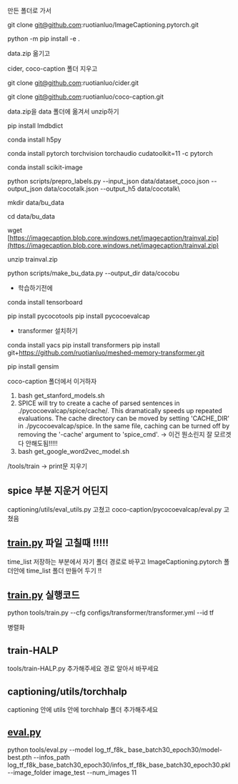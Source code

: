 만든 폴더로 가서

git clone [git@github.com](mailto:git@github.com):ruotianluo/ImageCaptioning.pytorch.git

python -m pip install -e .

data.zip 옮기고

cider, coco-caption 폴더 지우고

git clone [git@github.com](mailto:git@github.com):ruotianluo/cider.git

git clone [git@github.com](mailto:git@github.com):ruotianluo/coco-caption.git

data.zip을 data 폴더에 옮겨서 unzip하기

pip install lmdbdict

conda install h5py

conda install pytorch torchvision torchaudio cudatoolkit=11 -c pytorch

conda install scikit-image

python scripts/prepro_labels.py --input_json data/dataset_coco.json --output_json data/cocotalk.json --output_h5 data/cocotalk\

mkdir data/bu_data

cd data/bu_data

wget [https://imagecaption.blob.core.windows.net/imagecaption/trainval.zip](https://imagecaption.blob.core.windows.net/imagecaption/trainval.zip)

unzip trainval.zip

python scripts/make_bu_data.py --output_dir data/cocobu

- 학습하기전에

conda install tensorboard

pip install pycocotools
pip install pycocoevalcap

- transformer 설치하기

conda install yacs
pip install transformers
pip install git+https://github.com/ruotianluo/meshed-memory-transformer.git

pip install gensim

coco-caption 폴더에서 이거하자

1. bash get_stanford_models.sh
2. SPICE will try to create a cache of parsed sentences in ./pycocoevalcap/spice/cache/. This dramatically speeds up repeated evaluations. The cache directory can be moved by setting 'CACHE_DIR' in ./pycocoevalcap/spice. In the same file, caching can be turned off by removing the '-cache' argument to 'spice_cmd'. -> 이건 뭔소린지 잘 모르겟다 안해도됨!!!!!
3. bash get_google_word2vec_model.sh

/tools/train -> print문 지우기

## spice 부분 지운거 어딘지

captioning/utils/eval_utils.py 고쳤고
coco-caption/pycocoevalcap/eval.py 고쳤음

## [train.py](http://train.py/) 파일 고칠때 !!!!!

time_list 저장하는 부분에서 자기 폴더 경로로 바꾸고
ImageCaptioning.pytorch 폴더안에 time_list 폴더 만들어 두기 !!

## [train.py](http://train.py/) 실행코드

python tools/train.py --cfg configs/transformer/transformer.yml --id tf

병렬화

## train-HALP

tools/train-HALP.py 추가해주세요
경로 알아서 바꾸세요

## captioning/utils/torchhalp

captioning 안에 utils 안에 torchhalp 폴더 추가해주세요

## [eval.py](http://eval.py/)

python tools/eval.py --model log_tf_f8k_
base_batch30_epoch30/model-best.pth --infos_path log_tf_f8k_base_batch30_epoch30/infos_tf_f8k_base_batch30_epoch30.pkl --image_folder image_test --num_images 11
